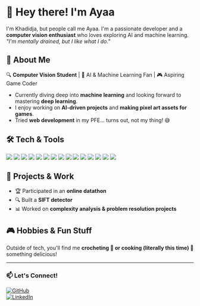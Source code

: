 # 👋 Hey there! I'm Ayaa  

I'm Khadidja, but people call me Ayaa. I'm a passionate developer and a **computer vision enthusiast** who loves exploring AI and machine learning.  
*"I'm mentally drained, but I like what I do."*  

## 🩷 About Me  
🔍 **Computer Vision Student** | 🧠 AI & Machine Learning Fan | 🎮 Aspiring Game Coder  
- Currently diving deep into **machine learning** and looking forward to mastering **deep learning**.  
- I enjoy working on **AI-driven projects** and **making pixel art assets for games**.  
- Tried **web development** in my PFE... turns out, not my thing! 😅  

## 🛠 Tech & Tools  

<p align="left">
  <img src="https://img.shields.io/badge/C-00599C?style=for-the-badge&logo=c&logoColor=white" />
  <img src="https://img.shields.io/badge/HTML5-E34F26?style=for-the-badge&logo=html5&logoColor=white" />
  <img src="https://img.shields.io/badge/Java-ED8B00?style=for-the-badge&logo=java&logoColor=white" />
  <img src="https://img.shields.io/badge/JavaScript-F7DF1E?style=for-the-badge&logo=javascript&logoColor=black" />
  <img src="https://img.shields.io/badge/PHP-777BB4?style=for-the-badge&logo=php&logoColor=white" />
  <img src="https://img.shields.io/badge/Python-3776AB?style=for-the-badge&logo=python&logoColor=white" />
  <img src="https://img.shields.io/badge/NumPy-013243?style=for-the-badge&logo=numpy&logoColor=white" />
  <img src="https://img.shields.io/badge/Pandas-150458?style=for-the-badge&logo=pandas&logoColor=white" />
  <img src="https://img.shields.io/badge/Matplotlib-ffffff?style=for-the-badge&logo=matplotlib&logoColor=black" />
  <img src="https://img.shields.io/badge/OpenCV-5C3EE8?style=for-the-badge&logo=opencv&logoColor=white" />
  <img src="https://img.shields.io/badge/MySQL-4479A1?style=for-the-badge&logo=mysql&logoColor=white" />
  <img src="https://img.shields.io/badge/MongoDB-47A248?style=for-the-badge&logo=mongodb&logoColor=white" />
  <img src="https://img.shields.io/badge/React.js-61DAFB?style=for-the-badge&logo=react&logoColor=black" />
  <img src="https://img.shields.io/badge/Unity-100000?style=for-the-badge&logo=unity&logoColor=white" />  
  <img src="https://img.shields.io/badge/Aseprite-7D929E?style=for-the-badge&logo=aseprite&logoColor=white" />
</p>

## 🔬 Projects & Work  
- 🏆 Participated in an **online datathon**  
- 🔍 Built a **SIFT detector**  
- 📊 Worked on **complexity analysis & problem resolution projects**  

## 🎮 Hobbies & Fun Stuff  
Outside of tech, you'll find me **crocheting 🧶 or cooking (literally this time) 🍳** something delicious!  

---

### 📫 Let's Connect!  
[![GitHub](https://img.shields.io/badge/-GitHub-181717?style=for-the-badge&logo=github)](https://github.com/Ayaakhadidja)  
[![LinkedIn](https://img.shields.io/badge/-LinkedIn-0077B5?style=for-the-badge&logo=linkedin)](linkedin.com/in/khadidja-amouche-405031266)  

